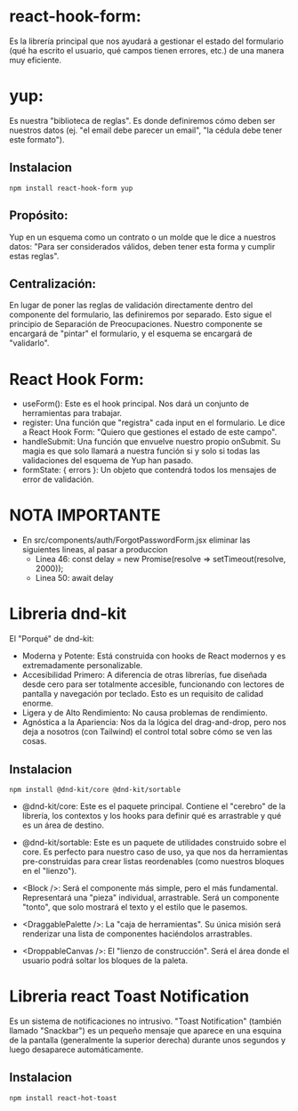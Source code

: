 # react-hook-form: 
Es la librería principal que nos ayudará a gestionar el estado del formulario (qué ha escrito el usuario, qué campos tienen errores, etc.) de una manera muy eficiente.
# yup: 
Es nuestra "biblioteca de reglas". Es donde definiremos cómo deben ser nuestros datos (ej. "el email debe parecer un email", "la cédula debe tener este formato"). 
## Instalacion
`npm install react-hook-form yup`
## Propósito: 
Yup en un esquema como un contrato o un molde que le dice a nuestros datos: "Para ser considerados válidos, deben tener esta forma y cumplir estas reglas".
## Centralización: 
En lugar de poner las reglas de validación directamente dentro del componente del formulario, las definiremos por separado. Esto sigue el principio de Separación de Preocupaciones. Nuestro componente se encargará de "pintar" el formulario, y el esquema se encargará de "validarlo".

# React Hook Form:
- useForm(): Este es el hook principal. Nos dará un conjunto de herramientas para trabajar.
- register: Una función que "registra" cada input en el formulario. Le dice a React Hook Form: "Quiero que gestiones el estado de este campo".
- handleSubmit: Una función que envuelve nuestro propio onSubmit. Su magia es que solo llamará a nuestra función si y solo si todas las validaciones del esquema de Yup han pasado.
- formState: { errors }: Un objeto que contendrá todos los mensajes de error de validación.


# NOTA IMPORTANTE
- En src/components/auth/ForgotPasswordForm.jsx eliminar las siguientes lineas, al pasar a produccion
  - Linea 46: const delay = new Promise(resolve => setTimeout(resolve, 2000));
  - Linea 50: await delay 

# Libreria dnd-kit
El "Porqué" de dnd-kit:
- Moderna y Potente: Está construida con hooks de React modernos y es extremadamente personalizable.
- Accesibilidad Primero: A diferencia de otras librerías, fue diseñada desde cero para ser totalmente accesible, funcionando con lectores de pantalla y navegación por teclado. Esto es un requisito de calidad enorme.
- Ligera y de Alto Rendimiento: No causa problemas de rendimiento.
- Agnóstica a la Apariencia: Nos da la lógica del drag-and-drop, pero nos deja a nosotros (con Tailwind) el control total sobre cómo se ven las cosas.
## Instalacion
`npm install @dnd-kit/core @dnd-kit/sortable`
- @dnd-kit/core: Este es el paquete principal. Contiene el "cerebro" de la librería, los contextos y los hooks para definir qué es arrastrable y qué es un área de destino.
- @dnd-kit/sortable: Este es un paquete de utilidades construido sobre el core. Es perfecto para nuestro caso de uso, ya que nos da herramientas pre-construidas para crear listas reordenables (como nuestros bloques en el "lienzo").

- \<Block />: Será el componente más simple, pero el más fundamental. Representará una "pieza" individual, arrastrable. Será un componente "tonto", que solo mostrará el texto y el estilo que le pasemos.
- \<DraggablePalette />: La "caja de herramientas". Su única misión será renderizar una lista de componentes <Block /> haciéndolos arrastrables.
- \<DroppableCanvas />: El "lienzo de construcción". Será el área donde el usuario podrá soltar los bloques de la paleta.

# Libreria react Toast Notification
Es un sistema de notificaciones no intrusivo. "Toast Notification" (también llamado "Snackbar") es un pequeño mensaje que aparece en una esquina de la pantalla (generalmente la superior derecha) durante unos segundos y luego desaparece automáticamente.

## Instalacion
`npm install react-hot-toast`